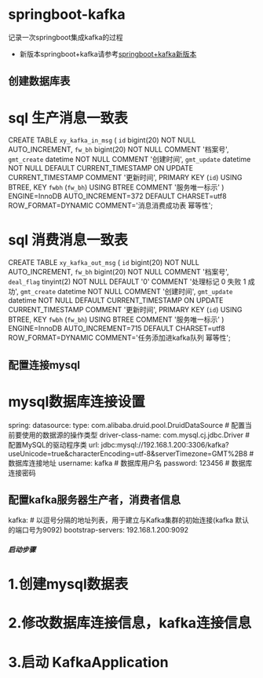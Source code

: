 # springboot-kafka
记录一次springboot集成kafka的过程
* 新版本springboot+kafka请参考[springboot+kafka新版本](https://github.com/TianPuJun/springboot-demo)
## 创建数据库表
# sql 生产消息一致表

CREATE TABLE `xy_kafka_in_msg` (
  `id` bigint(20) NOT NULL AUTO_INCREMENT,
  `fw_bh` bigint(20) NOT NULL COMMENT '档案号',
  `gmt_create` datetime NOT NULL COMMENT '创建时间',
  `gmt_update` datetime NOT NULL DEFAULT CURRENT_TIMESTAMP ON UPDATE CURRENT_TIMESTAMP COMMENT '更新时间',
  PRIMARY KEY (`id`) USING BTREE,
  KEY `fwbh` (`fw_bh`) USING BTREE COMMENT '服务唯一标示'
) ENGINE=InnoDB AUTO_INCREMENT=372 DEFAULT CHARSET=utf8 ROW_FORMAT=DYNAMIC COMMENT='消息消费成功表 幂等性';

# sql 消费消息一致表

CREATE TABLE `xy_kafka_out_msg` (
  `id` bigint(20) NOT NULL AUTO_INCREMENT,
  `fw_bh` bigint(20) NOT NULL COMMENT '档案号',
  `deal_flag` tinyint(2) NOT NULL DEFAULT '0' COMMENT '处理标记 0 失败 1 成功',
  `gmt_create` datetime NOT NULL COMMENT '创建时间',
  `gmt_update` datetime NOT NULL DEFAULT CURRENT_TIMESTAMP ON UPDATE CURRENT_TIMESTAMP COMMENT '更新时间',
  PRIMARY KEY (`id`) USING BTREE,
  KEY `fwbh` (`fw_bh`) USING BTREE COMMENT '服务唯一标示'
) ENGINE=InnoDB AUTO_INCREMENT=715 DEFAULT CHARSET=utf8 ROW_FORMAT=DYNAMIC COMMENT='任务添加进kafka队列 幂等性';
## 配置连接mysql
# mysql数据库连接设置
 spring:
   datasource:
     type: com.alibaba.druid.pool.DruidDataSource    # 配置当前要使用的数据源的操作类型
     driver-class-name: com.mysql.cj.jdbc.Driver      # 配置MySQL的驱动程序类
     url: jdbc:mysql://192.168.1.200:3306/kafka?useUnicode=true&characterEncoding=utf-8&serverTimezone=GMT%2B8          # 数据库连接地址
     username: kafka                                  # 数据库用户名
     password: 123456                            # 数据库连接密码

## 配置kafka服务器生产者，消费者信息
kafka:
    # 以逗号分隔的地址列表，用于建立与Kafka集群的初始连接(kafka 默认的端口号为9092)
    bootstrap-servers: 192.168.1.200:9092

      
##### 启动步骤
# 1.创建mysql数据表
# 2.修改数据库连接信息，kafka连接信息
# 3.启动 KafkaApplication

